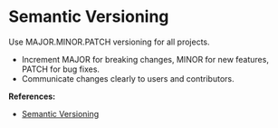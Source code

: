 # Semantic Versioning

Use MAJOR.MINOR.PATCH versioning for all projects.

- Increment MAJOR for breaking changes, MINOR for new features, PATCH for bug fixes.
- Communicate changes clearly to users and contributors.

**References:**
- [Semantic Versioning](https://semver.org/)
